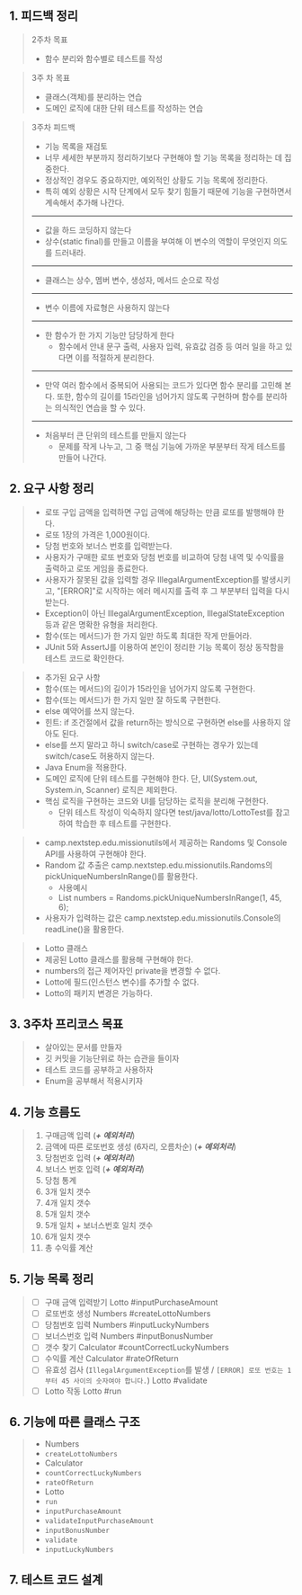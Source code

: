 ## 1. 피드백 정리
> 2주차 목표
>- 함수 분리와 함수별로 테스트를 작성

>3주 차 목표
>- 클래스(객체)를 분리하는 연습
>- 도메인 로직에 대한 단위 테스트를 작성하는 연습

> 3주차 피드백
>- 기능 목록을 재검토
>  - 너무 세세한 부분까지 정리하기보다 구현해야 할 기능 목록을 정리하는 데 집중한다.
   >  - 정상적인 경우도 중요하지만, 예외적인 상황도 기능 목록에 정리한다.
>  - 특히 예외 상황은 시작 단계에서 모두 찾기 힘들기 때문에 기능을 구현하면서 계속해서 추가해 나간다.
>***
>- 값을 하드 코딩하지 않는다
>  - 상수(static final)를 만들고 이름을 부여해 이 변수의 역할이 무엇인지 의도를 드러내라.
>***
>-  클래스는 상수, 멤버 변수, 생성자, 메서드 순으로 작성
>***
> - 변수 이름에 자료형은 사용하지 않는다
>***
> - 한 함수가 한 가지 기능만 담당하게 한다
>   - 함수에서 안내 문구 출력, 사용자 입력, 유효값 검증 등 여러 일을 하고 있다면 이를 적절하게 분리한다.
> ***
> - 만약 여러 함수에서 중복되어 사용되는 코드가 있다면 함수 분리를 고민해 본다. 또한, 함수의 길이를 15라인을 넘어가지 않도록 구현하며 함수를 분리하는 의식적인 연습을 할 수 있다.
> ***
> - 처음부터 큰 단위의 테스트를 만들지 않는다
>   - 문제를 작게 나누고, 그 중 핵심 기능에 가까운 부분부터 작게 테스트를 만들어 나간다.



## 2. 요구 사항 정리
>- 로또 구입 금액을 입력하면 구입 금액에 해당하는 만큼 로또를 발행해야 한다.
>- 로또 1장의 가격은 1,000원이다.
>- 당첨 번호와 보너스 번호를 입력받는다.
>- 사용자가 구매한 로또 번호와 당첨 번호를 비교하여 당첨 내역 및 수익률을 출력하고 로또 게임을 종료한다.
>- 사용자가 잘못된 값을 입력할 경우 IllegalArgumentException를 발생시키고, "[ERROR]"로 시작하는 에러 메시지를 출력 후 그 부분부터 입력을 다시 받는다.
>- Exception이 아닌 IllegalArgumentException, IllegalStateException 등과 같은 명확한 유형을 처리한다.
>- 함수(또는 메서드)가 한 가지 일만 하도록 최대한 작게 만들어라.
>- JUnit 5와 AssertJ를 이용하여 본인이 정리한 기능 목록이 정상 동작함을 테스트 코드로 확인한다.

>- 추가된 요구 사항
>- 함수(또는 메서드)의 길이가 15라인을 넘어가지 않도록 구현한다.
>- 함수(또는 메서드)가 한 가지 일만 잘 하도록 구현한다.
>- else 예약어를 쓰지 않는다.
>  - 힌트: if 조건절에서 값을 return하는 방식으로 구현하면 else를 사용하지 않아도 된다.
>  - else를 쓰지 말라고 하니 switch/case로 구현하는 경우가 있는데 switch/case도 허용하지 않는다.
>- Java Enum을 적용한다.
>- 도메인 로직에 단위 테스트를 구현해야 한다. 단, UI(System.out, System.in, Scanner) 로직은 제외한다.
>  - 핵심 로직을 구현하는 코드와 UI를 담당하는 로직을 분리해 구현한다.
>    - 단위 테스트 작성이 익숙하지 않다면 test/java/lotto/LottoTest를 참고하여 학습한 후 테스트를 구현한다.

>- camp.nextstep.edu.missionutils에서 제공하는 Randoms 및 Console API를 사용하여 구현해야 한다.
>  - Random 값 추출은 camp.nextstep.edu.missionutils.Randoms의 pickUniqueNumbersInRange()를 활용한다.
>    - 사용예시
>    - List<Integer> numbers = Randoms.pickUniqueNumbersInRange(1, 45, 6);
>  - 사용자가 입력하는 값은 camp.nextstep.edu.missionutils.Console의 readLine()을 활용한다.

>- Lotto 클래스
>  - 제공된 Lotto 클래스를 활용해 구현해야 한다.
>  - numbers의 접근 제어자인 private을 변경할 수 없다.
>  - Lotto에 필드(인스턴스 변수)를 추가할 수 없다.
>  - Lotto의 패키지 변경은 가능하다.


## 3. 3주차 프리코스 목표
>- 살아있는 문서를 만들자
>- 깃 커밋을 기능단위로 하는 습관을 들이자
>- 테스트 코드를 공부하고 사용하자
>- Enum을 공부해서 적용시키자


## 4. 기능 흐름도
>1. 구매금액 입력 (***+ 예외처리***)
>2. 금액에 따른 로또번호 생성 (6자리, 오름차순) (***+ 예외처리***)
>3. 당첨번호 입력 (***+ 예외처리***)
>4. 보너스 번호 입력 (***+ 예외처리***)
>5. 당첨 통계
>   1. 3개 일치 갯수
>   2. 4개 일치 갯수
>   3. 5개 일치 갯수
>   4. 5개 일치 + 보너스번호 일치 갯수
>   5. 6개 일치 갯수
>   6. 총 수익률 계산


## 5. 기능 목록 정리
>- [ ] 구매 금액 입력받기 Lotto #inputPurchaseAmount
>- [ ] 로또번호 생성 Numbers #createLottoNumbers
>- [ ] 당첨번호 입력 Numbers #inputLuckyNumbers
>- [ ] 보너스번호 입력 Numbers #inputBonusNumber
>- [ ] 갯수 찾기 Calculator #countCorrectLuckyNumbers
>- [ ] 수익률 계산 Calculator #rateOfReturn
>- [ ] 유효성 검사 (`IllegalArgumentException`를 발생 / `[ERROR] 로또 번호는 1부터 45 사이의 숫자여야 합니다.`) Lotto #validate
>- [ ] Lotto 작동 Lotto #run

## 6. 기능에 따른 클래스 구조
>- Numbers
>  - `createLottoNumbers`
>- Calculator
>  - `countCorrectLuckyNumbers`
>  - `rateOfReturn`
>- Lotto
>  - `run`
>  - `inputPurchaseAmount`
>  - `validateInputPurchaseAmount`
>  - `inputBonusNumber`
>  - `validate`
>  - `inputLuckyNumbers`

## 7. 테스트 코드 설계


